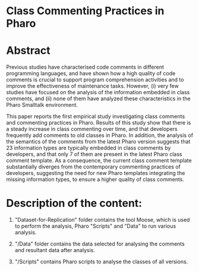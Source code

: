 # Class Commenting Practices in Pharo

# Abstract
Previous studies have characterised code comments in different programming languages, and  have shown
how a high quality of code comments is crucial to support program comprehension activities and to improve the effectiveness of maintenance tasks.
However, (i) very few studies have focused on the analysis of the information embedded in class comments, and (ii) none of them have analyzed these characteristics in the Pharo Smalltalk environment.
       
This paper reports the first empirical study investigating class comments and commenting practices in Pharo.
Results of this study show that there is a steady increase in class commenting over time, and that developers frequently add comments to old classes in Pharo.
In addition, the analysis of the semantics of the comments from the latest Pharo version suggests that  23 information types are typically embedded in class comments by developers, and that only 7 of them are present in the latest Pharo class comment template.
As a consequence, the current class comment template substantially diverges from the contemporary commenting practices of developers,  suggesting the need for new Pharo templates integrating the missing information types, to ensure a higher quality of class comments.


# Description of the content:
1. "Dataset-for-Replication" folder contains the tool Moose, which is used to perform the analysis, Pharo "Scripts" and "Data" to run various analysis.

2. "/Data" folder contains the data selected for analysing the comments and resultant data after analysis.

3. "/Scripts" contains Pharo scripts to analyse the classes of all versions.

